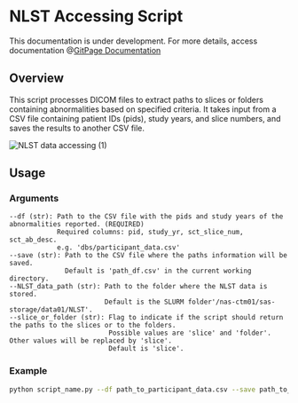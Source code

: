 # NLST Accessing Script

This documentation is under development. For more details, access documentation @[GitPage Documentation ](https://minesamaro.github.io/NLST-data-access/)


## Overview

This script processes DICOM files to extract paths to slices or folders containing abnormalities based on specified criteria. It takes input from a CSV file containing patient IDs (pids), study years, and slice numbers, and saves the results to another CSV file.

![NLST data accessing (1)](https://github.com/minesamaro/NLST-data-access/assets/87450213/7d8c89e1-0843-4d2c-9c05-f52ec3386332)

## Usage

### Arguments

    --df (str): Path to the CSV file with the pids and study years of the abnormalities reported. (REQUIRED)
                Required columns: pid, study_yr, sct_slice_num, sct_ab_desc.
                e.g. 'dbs/participant_data.csv'
    --save (str): Path to the CSV file where the paths information will be saved.
                  Default is 'path_df.csv' in the current working directory.
    --NLST_data_path (str): Path to the folder where the NLST data is stored.
                            Default is the SLURM folder'/nas-ctm01/sas-storage/data01/NLST'.
    --slice_or_folder (str): Flag to indicate if the script should return the paths to the slices or to the folders.
                             Possible values are 'slice' and 'folder'. Other values will be replaced by 'slice'.
                             Default is 'slice'.

### Example

```bash
python script_name.py --df path_to_participant_data.csv --save path_to_save_results.csv --NLST_data_path /path/to/data/NLST --slice_or_folder 'slice' 
```

